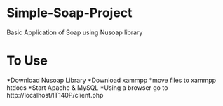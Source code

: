 # Simple-Soap-Project
Basic Application of Soap using Nusoap library

# To Use
*Download Nusoap Library
*Download xammpp
*move files to xammpp htdocs
*Start Apache & MySQL
*Using a browser go to http://localhost/IT140P/client.php

